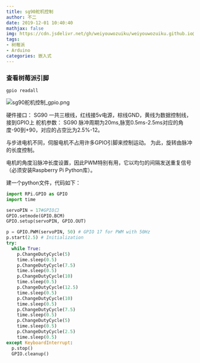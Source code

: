 ```yaml
---
title: sg90舵机控制
author: 不二
date: 2019-12-01 10:40:40
mathjax: false
img: https://cdn.jsdelivr.net/gh/weiyouwozuiku/weiyouwozuiku.github.io@src/source/_posts/PageImg/pcb.jpg
tags: 
- 树莓派
- Arduino
categories: 嵌入式
---
```


### 查看树莓派引脚

```shell
gpio readall
```

![sg90舵机控制_gpio.png](https://cdn.jsdelivr.net/gh/weiyouwozuiku/weiyouwozuiku.github.io@src/source/_posts/sg90舵机控制/sg90舵机控制_gpio.png)

硬件接口：
SG90 一共三根线，红线接5v电源，棕线GND，黄线为数据控制线，接到GPIO上
舵机参数：
SG90 脉冲周期为20ms,脉宽0.5ms-2.5ms对应的角度-90到+90，对应的占空比为2.5%-12。

与步进电机不同，伺服电机不占用许多GPIO引脚来控制运动。 为此，旋转由脉冲的长度控制。

电机的角度沿脉冲长度设置，因此PWM特别有用，它以均匀的间隔发送重复信号（必须安装Raspberry Pi Python库）。

建一个python文件，代码如下：

```python
import RPi.GPIO as GPIO
import time

servoPIN = 17#GPIO口
GPIO.setmode(GPIO.BCM)
GPIO.setup(servoPIN, GPIO.OUT)

p = GPIO.PWM(servoPIN, 50) # GPIO 17 for PWM with 50Hz
p.start(2.5) # Initialization
try:
  while True:
    p.ChangeDutyCycle(5)
    time.sleep(0.5)
    p.ChangeDutyCycle(7.5)
    time.sleep(0.5)
    p.ChangeDutyCycle(10)
    time.sleep(0.5)
    p.ChangeDutyCycle(12.5)
    time.sleep(0.5)
    p.ChangeDutyCycle(10)
    time.sleep(0.5)
    p.ChangeDutyCycle(7.5)
    time.sleep(0.5)
    p.ChangeDutyCycle(5)
    time.sleep(0.5)
    p.ChangeDutyCycle(2.5)
    time.sleep(0.5)
except KeyboardInterrupt:
  p.stop()
  GPIO.cleanup()
```

